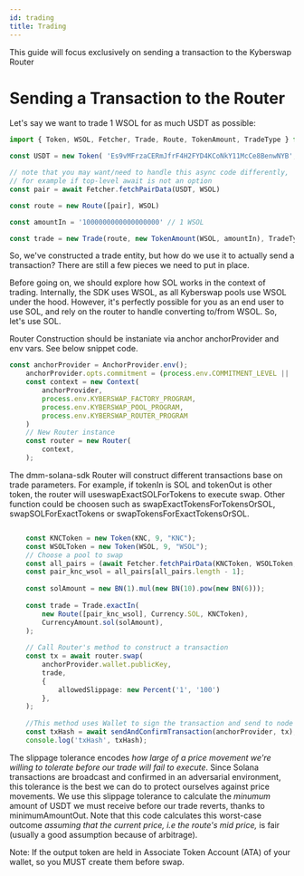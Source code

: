 ```yaml
---
id: trading
title: Trading
---
```


This guide will focus exclusively on sending a transaction to the  Kyberswap Router

# Sending a Transaction to the Router

Let's say we want to trade 1 WSOL for as much USDT as possible:

```typescript
import { Token, WSOL, Fetcher, Trade, Route, TokenAmount, TradeType } from 'dmm-solana-sdk'

const USDT = new Token( 'Es9vMFrzaCERmJfrF4H2FYD4KCoNkY11McCe8BenwNYB', 6)

// note that you may want/need to handle this async code differently,
// for example if top-level await is not an option
const pair = await Fetcher.fetchPairData(USDT, WSOL)

const route = new Route([pair], WSOL)

const amountIn = '1000000000000000000' // 1 WSOL

const trade = new Trade(route, new TokenAmount(WSOL, amountIn), TradeType.EXACT_INPUT)
```
So, we've constructed a trade entity, but how do we use it to actually send a transaction? There are still a few pieces we need to put in place.

Before going on, we should explore how SOL works in the context of trading. Internally, the SDK uses WSOL, as all Kyberswap pools use WSOL under the hood. However, it's perfectly possible for you as an end user to use SOL, and rely on the router to handle converting to/from WSOL. So, let's use SOL.

Router Construction should be instaniate via anchor anchorProvider and env vars. See below snippet code.

```typescript
const anchorProvider = AnchorProvider.env();
    anchorProvider.opts.commitment = (process.env.COMMITMENT_LEVEL || 'confirmed') as Commitment;
    const context = new Context(
        anchorProvider,
        process.env.KYBERSWAP_FACTORY_PROGRAM,
        process.env.KYBERSWAP_POOL_PROGRAM,
        process.env.KYBERSWAP_ROUTER_PROGRAM
    )
    // New Router instance
    const router = new Router(
        context, 
    );
```

The dmm-solana-sdk Router will construct different transactions base on trade parameters. For example, if tokenIn is SOL and tokenOut is other token, the router will useswapExactSOLForTokens to execute swap. Other function could be choosen such as swapExactTokensForTokensOrSOL, swapSOLForExactTokens or swapTokensForExactTokensOrSOL.
```typescript

    const KNCToken = new Token(KNC, 9, "KNC");
    const WSOLToken = new Token(WSOL, 9, "WSOL");
    // Choose a pool to swap
    const all_pairs = (await Fetcher.fetchPairData(KNCToken, WSOLToken, context))
    const pair_knc_wsol = all_pairs[all_pairs.length - 1];
    
    const solAmount = new BN(1).mul(new BN(10).pow(new BN(6)));
    
    const trade = Trade.exactIn(
        new Route([pair_knc_wsol], Currency.SOL, KNCToken), 
        CurrencyAmount.sol(solAmount),
    );
    
    // Call Router's method to construct a transaction
    const tx = await router.swap(
        anchorProvider.wallet.publicKey, 
        trade, 
        {
            allowedSlippage: new Percent('1', '100')
        },
    );
    
    //This method uses Wallet to sign the transaction and send to node
    const txHash = await sendAndConfirmTransaction(anchorProvider, tx);
    console.log('txHash', txHash);
```

The slippage tolerance encodes _how large of a price movement we're willing to tolerate before our trade will fail to execute_. Since Solana transactions are broadcast and confirmed in an adversarial environment, this tolerance is the best we can do to protect ourselves against price movements. We use this slippage tolerance to calculate the _minumum_ amount of USDT we must receive before our trade reverts, thanks to minimumAmountOut. Note that this code calculates this worst-case outcome _assuming that the current price, i.e the route's mid price,_ is fair (usually a good assumption because of arbitrage).

Note: If the output token are held in Associate Token Account (ATA) of your wallet, so you MUST create them before swap.